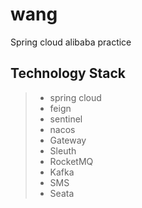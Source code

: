 # wang
Spring cloud alibaba practice

## Technology Stack
>* spring cloud
>* feign
>* sentinel
>* nacos
>* Gateway
>* Sleuth
>* RocketMQ
>* Kafka
>* SMS
>* Seata
